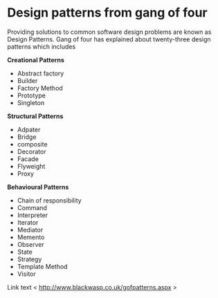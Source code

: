 # Design patterns from gang of four

Providing solutions to common software design problems are known as Design Patterns. Gang of four has explained about twenty-three design patterns which includes

**Creational Patterns**

- Abstract factory
- Builder
- Factory Method
- Prototype
- Singleton

**Structural Patterns**

- Adpater
- Bridge
- composite
- Decorator
- Facade
- Flyweight
- Proxy

**Behavioural Patterns**

- Chain of responsibility
- Command
- Interpreter
- Iterator
- Mediator
- Memento
- Observer
- State
- Strategy
- Template Method
- Visitor

Link text < http://www.blackwasp.co.uk/gofpatterns.aspx >
